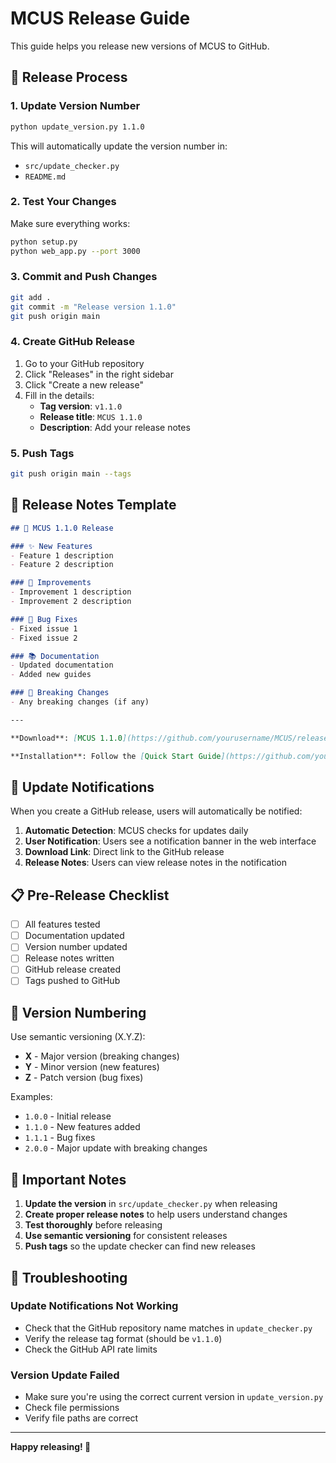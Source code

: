 # MCUS Release Guide

This guide helps you release new versions of MCUS to GitHub.

## 🚀 Release Process

### 1. Update Version Number

```bash
python update_version.py 1.1.0
```

This will automatically update the version number in:
- `src/update_checker.py`
- `README.md`

### 2. Test Your Changes

Make sure everything works:
```bash
python setup.py
python web_app.py --port 3000
```

### 3. Commit and Push Changes

```bash
git add .
git commit -m "Release version 1.1.0"
git push origin main
```

### 4. Create GitHub Release

1. Go to your GitHub repository
2. Click "Releases" in the right sidebar
3. Click "Create a new release"
4. Fill in the details:
   - **Tag version**: `v1.1.0`
   - **Release title**: `MCUS 1.1.0`
   - **Description**: Add your release notes

### 5. Push Tags

```bash
git push origin main --tags
```

## 📝 Release Notes Template

```markdown
## 🎉 MCUS 1.1.0 Release

### ✨ New Features
- Feature 1 description
- Feature 2 description

### 🔧 Improvements
- Improvement 1 description
- Improvement 2 description

### 🐛 Bug Fixes
- Fixed issue 1
- Fixed issue 2

### 📚 Documentation
- Updated documentation
- Added new guides

### 🔄 Breaking Changes
- Any breaking changes (if any)

---

**Download**: [MCUS 1.1.0](https://github.com/yourusername/MCUS/releases/tag/v1.1.0)

**Installation**: Follow the [Quick Start Guide](https://github.com/yourusername/MCUS#quick-start)
```

## 🔔 Update Notifications

When you create a GitHub release, users will automatically be notified:

1. **Automatic Detection**: MCUS checks for updates daily
2. **User Notification**: Users see a notification banner in the web interface
3. **Download Link**: Direct link to the GitHub release
4. **Release Notes**: Users can view release notes in the notification

## 📋 Pre-Release Checklist

- [ ] All features tested
- [ ] Documentation updated
- [ ] Version number updated
- [ ] Release notes written
- [ ] GitHub release created
- [ ] Tags pushed to GitHub

## 🎯 Version Numbering

Use semantic versioning (X.Y.Z):
- **X** - Major version (breaking changes)
- **Y** - Minor version (new features)
- **Z** - Patch version (bug fixes)

Examples:
- `1.0.0` - Initial release
- `1.1.0` - New features added
- `1.1.1` - Bug fixes
- `2.0.0` - Major update with breaking changes

## 🚨 Important Notes

1. **Update the version** in `src/update_checker.py` when releasing
2. **Create proper release notes** to help users understand changes
3. **Test thoroughly** before releasing
4. **Use semantic versioning** for consistent releases
5. **Push tags** so the update checker can find new releases

## 🔧 Troubleshooting

### Update Notifications Not Working
- Check that the GitHub repository name matches in `update_checker.py`
- Verify the release tag format (should be `v1.1.0`)
- Check the GitHub API rate limits

### Version Update Failed
- Make sure you're using the correct current version in `update_version.py`
- Check file permissions
- Verify file paths are correct

---

**Happy releasing! 🎉** 